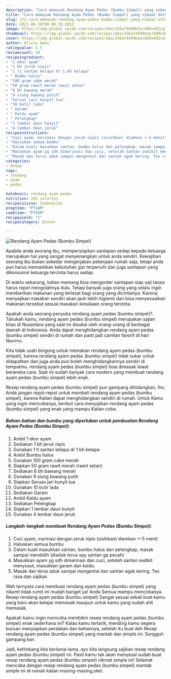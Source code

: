 ```yaml
---
description: "Cara memasak Rendang Ayam Pedas (Bumbu Simpel) yang nikmat Untuk Jualan"
title: "Cara memasak Rendang Ayam Pedas (Bumbu Simpel) yang nikmat Untuk Jualan"
slug: 172-cara-memasak-rendang-ayam-pedas-bumbu-simpel-yang-nikmat-untuk-jualan
date: 2021-06-10T00:00:28.201Z
image: https://img-global.cpcdn.com/recipes/a6ac336a74499b2e/680x482cq70/rendang-ayam-pedas-bumbu-simpel-foto-resep-utama.jpg
thumbnail: https://img-global.cpcdn.com/recipes/a6ac336a74499b2e/680x482cq70/rendang-ayam-pedas-bumbu-simpel-foto-resep-utama.jpg
cover: https://img-global.cpcdn.com/recipes/a6ac336a74499b2e/680x482cq70/rendang-ayam-pedas-bumbu-simpel-foto-resep-utama.jpg
author: Olivia Owen
ratingvalue: 4.5
reviewcount: 10
recipeingredient:
- "1 ekor ayam"
- "1 bh jeruk nipis"
- "1 lt santan kelapa dr 1 bh kelapa"
- " Bumbu halus"
- "100 gram cabe merah"
- "50 gram rawit merah rawit setan"
- "6 bh bawang merah"
- "9 siung bawang putih"
- "Seruas jari kunyit tua"
- "10 butir lada"
- " Garam"
- " Kaldu ayam"
- " Pelengkap"
- "1 lembar daun kunyit"
- "4 lembar daun jeruk"
recipeinstructions:
- "Cuci ayam, marinasi dengan jeruk nipis (sisihkan) diamkan +-5 menit"
- "Haluskan semua bumbu"
- "Dalam kuali masukkan santan, bumbu halus dan pelengkap, masak sampai mendidih (diaduk terus spy santan ga pecah)"
- "Masukkan ayam yg sdh dimarinasi dan cuci, setelah santan sedikit menyusut, masukkan garam dan kaldu."
- "Masak dan terus aduk sampai mengental dan santan agak kering. Tes rasa dan sajikan"
categories:
- Resep
tags:
- rendang
- ayam
- pedas

katakunci: rendang ayam pedas 
nutrition: 283 calories
recipecuisine: Indonesian
preptime: "PT16M"
cooktime: "PT45M"
recipeyield: "1"
recipecategory: Dinner

---
```



![Rendang Ayam Pedas (Bumbu Simpel)](https://img-global.cpcdn.com/recipes/a6ac336a74499b2e/680x482cq70/rendang-ayam-pedas-bumbu-simpel-foto-resep-utama.jpg)

Apabila anda seorang ibu, mempersiapkan santapan sedap kepada keluarga merupakan hal yang sangat menyenangkan untuk anda sendiri. Kewajiban seorang ibu bukan sekedar mengerjakan pekerjaan rumah saja, tetapi anda pun harus memastikan kebutuhan gizi terpenuhi dan juga santapan yang dikonsumsi keluarga tercinta harus sedap.

Di waktu  sekarang, kalian memang bisa mengorder santapan siap saji tanpa harus repot mengolahnya dulu. Tetapi banyak juga orang yang selalu ingin memberikan makanan yang terlezat bagi orang yang dicintainya. Karena, menyajikan masakan sendiri akan jauh lebih higienis dan bisa menyesuaikan makanan tersebut sesuai masakan kesukaan orang tercinta. 



Apakah anda seorang penyuka rendang ayam pedas (bumbu simpel)?. Tahukah kamu, rendang ayam pedas (bumbu simpel) merupakan sajian khas di Nusantara yang saat ini disukai oleh orang-orang di berbagai daerah di Indonesia. Anda dapat menghidangkan rendang ayam pedas (bumbu simpel) sendiri di rumah dan pasti jadi camilan favorit di hari liburmu.

Kita tidak usah bingung untuk memakan rendang ayam pedas (bumbu simpel), karena rendang ayam pedas (bumbu simpel) tidak sukar untuk didapatkan dan juga anda pun boleh menghidangkannya sendiri di tempatmu. rendang ayam pedas (bumbu simpel) bisa dimasak lewat beraneka cara. Saat ini sudah banyak cara modern yang membuat rendang ayam pedas (bumbu simpel) lebih enak.

Resep rendang ayam pedas (bumbu simpel) pun gampang dihidangkan, lho. Anda jangan repot-repot untuk membeli rendang ayam pedas (bumbu simpel), karena Kalian dapat menghidangkan sendiri di rumah. Untuk Kamu yang ingin mencobanya, berikut cara menyajikan rendang ayam pedas (bumbu simpel) yang enak yang mampu Kalian coba.

<!--inarticleads1-->

##### Bahan-bahan dan bumbu yang diperlukan untuk pembuatan Rendang Ayam Pedas (Bumbu Simpel):

1. Ambil 1 ekor ayam
1. Sediakan 1 bh jeruk nipis
1. Gunakan 1 lt santan kelapa dr 1 bh kelapa
1. Ambil  Bumbu halus
1. Gunakan 100 gram cabe merah
1. Siapkan 50 gram rawit merah (rawit setan)
1. Sediakan 6 bh bawang merah
1. Gunakan 9 siung bawang putih
1. Siapkan Seruas jari kunyit tua
1. Gunakan 10 butir lada
1. Sediakan  Garam
1. Ambil  Kaldu ayam
1. Sediakan  Pelengkap
1. Siapkan 1 lembar daun kunyit
1. Gunakan 4 lembar daun jeruk




<!--inarticleads2-->

##### Langkah-langkah membuat Rendang Ayam Pedas (Bumbu Simpel):

1. Cuci ayam, marinasi dengan jeruk nipis (sisihkan) diamkan +-5 menit
1. Haluskan semua bumbu
1. Dalam kuali masukkan santan, bumbu halus dan pelengkap, masak sampai mendidih (diaduk terus spy santan ga pecah)
1. Masukkan ayam yg sdh dimarinasi dan cuci, setelah santan sedikit menyusut, masukkan garam dan kaldu.
1. Masak dan terus aduk sampai mengental dan santan agak kering. Tes rasa dan sajikan




Wah ternyata cara membuat rendang ayam pedas (bumbu simpel) yang nikamt tidak rumit ini mudah banget ya! Anda Semua mampu mencobanya. Resep rendang ayam pedas (bumbu simpel) Sangat sesuai sekali buat kamu yang baru akan belajar memasak maupun untuk kamu yang sudah ahli memasak.

Apakah kamu ingin mencoba membikin resep rendang ayam pedas (bumbu simpel) enak sederhana ini? Kalau kamu tertarik, mending kamu segera buruan menyiapkan peralatan dan bahannya, setelah itu buat deh Resep rendang ayam pedas (bumbu simpel) yang mantab dan simple ini. Sungguh gampang kan. 

Jadi, ketimbang kita berlama-lama, ayo kita langsung sajikan resep rendang ayam pedas (bumbu simpel) ini. Pasti kamu tak akan menyesal sudah buat resep rendang ayam pedas (bumbu simpel) nikmat simple ini! Selamat mencoba dengan resep rendang ayam pedas (bumbu simpel) mantab simple ini di rumah kalian masing-masing,oke!.

